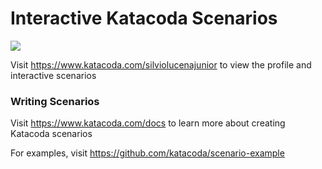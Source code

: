 # Interactive Katacoda Scenarios

[![](http://shields.katacoda.com/katacoda/silviolucenajunior/count.svg)](https://www.katacoda.com/silviolucenajunior "Get your profile on Katacoda.com")

Visit https://www.katacoda.com/silviolucenajunior to view the profile and interactive scenarios

### Writing Scenarios
Visit https://www.katacoda.com/docs to learn more about creating Katacoda scenarios

For examples, visit https://github.com/katacoda/scenario-example
